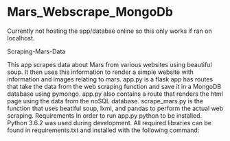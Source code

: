 # Mars_Webscrape_MongoDb

Currently not hosting the app/databse online so this only works if ran on localhost.


Scraping-Mars-Data


This app scrapes data about Mars from various websites using beautiful soup. It then uses this information to render a simple website with information and images relating to mars.
app.py is a flask app has routes that take the data from the web scraping function and save it in a MongoDB database using pymongo. app.py also contains a route that renders the html page using the data from the noSQL database. scrape_mars.py is the function that uses beatiful soup, lxml, and pandas to perform the actual web scraping.
Requirements
In order to run app.py python to be installed. Python 3.6.2 was used during development. All required libraries can be found in requirements.txt and installed with the following command:


